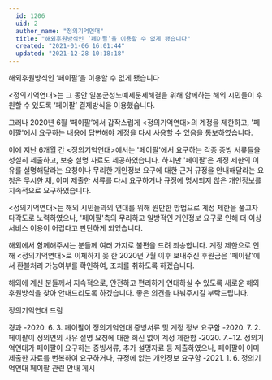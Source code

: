```yaml
---
  id: 1206
  uid: 2
  author_name: "정의기억연대"
  title: "해외후원방식인 ‘페이팔’을 이용할 수 없게 됐습니다"
  created: "2021-01-06 16:01:44"
  updated: "2021-12-28 10:18:18"
---
```

해외후원방식인 ‘페이팔’을 이용할 수 없게 됐습니다

<정의기억연대>는 그 동안 일본군성노예제문제해결을 위해 함께하는 해외 시민들이 후원할 수 있도록 ‘페이팔’ 결제방식을 이용했습니다.

그러나 2020년 6월 ‘페이팔’에서 갑작스럽게 <정의기억연대>의 계정을 제한하고, '페이팔'에서 요구하는 내용에 답변해야 계정을 다시 사용할 수 있음을 통보하였습니다.

이에 지난 6개월 간 <정의기억연대>에서는 '페이팔'에서 요구하는 각종 증빙 서류들을 성실히 제출하고, 보충 설명 자료도 제공하였습니다. 하지만 '페이팔'은 계정 제한의 이유를 설명해달라는 요청이나 무리한 개인정보 요구에 대한 근거 규정을 안내해달라는 요청은 무시한 채, 이미 제출한 서류를 다시 요구하거나 규정에 명시되지 않은 개인정보를 지속적으로 요구하였습니다.

<정의기억연대>는 해외 시민들과의 연대를 위해 원만한 방법으로 계정 제한을 풀고자 다각도로 노력하였으나, '페이팔'측의 무리하고 일방적인 개인정보 요구로 인해 더 이상 서비스 이용이 어렵다고 판단하게 되었습니다.

해외에서 함께해주시는 분들께 여러 가지로 불편을 드려 죄송합니다. 계정 제한으로 인해 <정의기억연대>로 이체하지 못 한 2020년 7월 이후 보내주신 후원금은 '페이팔'에서 환불처리 가능여부를 확인하여, 조치를 취하도록 하겠습니다.

해외에 계신 분들께서 지속적으로, 안전하고 편리하게 연대하실 수 있도록 새로운 해외후원방식을 찾아 안내드리도록 하겠습니다. 좋은 의견을 나눠주시길 부탁드립니다.

정의기억연대 드림

경과
-2020. 6. 3. 페이팔이 정의기억연대 증빙서류 및 계정 정보 요구함
-2020. 7. 2. 페이팔이 정의연의 사유 설명 요청에 대한 회신 없이 계정 제한함
-2020. 7.~12. 정의기억연대가 페이팔이 요구하는 증빙서류, 추가 설명자료 등 제출하였으나, 페이팔이 이미 제출한 자료를 번복하여 요구하거나, 규정에 없는 개인정보 요구함
-2021. 1. 6. 정의기억연대 페이팔 관련 안내 게시